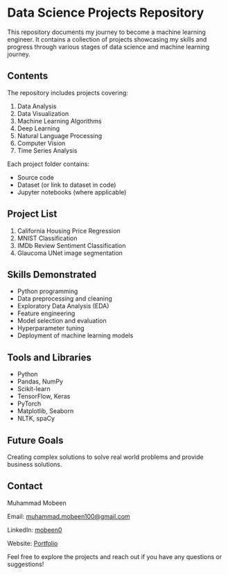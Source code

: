 # Data Science Projects Repository

This repository documents my journey to become a machine learning engineer. It contains a collection of projects showcasing my skills and progress through various stages of data science and machine learning journey.

## Contents

The repository includes projects covering:

1. Data Analysis
2. Data Visualization
3. Machine Learning Algorithms
4. Deep Learning
5. Natural Language Processing
6. Computer Vision
7. Time Series Analysis

Each project folder contains:
- Source code
- Dataset (or link to dataset in code)
- Jupyter notebooks (where applicable)

## Project List

1. California Housing Price Regression
2. MNIST Classification
3. IMDb Review Sentiment Classification
4. Glaucoma UNet image segmentation

## Skills Demonstrated

- Python programming
- Data preprocessing and cleaning
- Exploratory Data Analysis (EDA)
- Feature engineering
- Model selection and evaluation
- Hyperparameter tuning
- Deployment of machine learning models

## Tools and Libraries

- Python
- Pandas, NumPy
- Scikit-learn
- TensorFlow, Keras
- PyTorch
- Matplotlib, Seaborn
- NLTK, spaCy

## Future Goals

Creating complex solutions to solve real world problems and provide business solutions.

## Contact

Muhammad Mobeen

Email: muhammad.mobeen100@gmail.com

LinkedIn: [mobeen0](https://www.linkedin.com/in/mobeen0/)

Website: [Portfolio](https://mobeen0.github.io/Portfolio/)

Feel free to explore the projects and reach out if you have any questions or suggestions!
